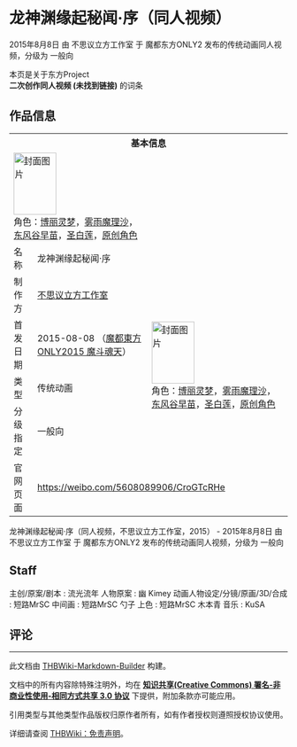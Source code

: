 # 龙神渊缘起秘闻·序（同人视频）

<!-- source html: G:\repos\THBWiki-Markdown-Builder\THBWikiMarkdown\Temp\main\b\bb\ns0%3A%E9%BE%99%E7%A5%9E%E6%B8%8A%E7%BC%98%E8%B5%B7%E7%A7%98%E9%97%BB%C2%B7%E5%BA%8F%EF%BC%88%E5%90%8C%E4%BA%BA%E8%A7%86%E9%A2%91%EF%BC%89.html -->

2015年8月8日 由 不思议立方工作室 于 魔都东方ONLY2 发布的传统动画同人视频，分级为 一般向

本页是关于东方Project  
 **二次创作同人视频 (未找到链接)** 的词条
## 作品信息

<table><tbody><tr><th colspan="3">基本信息</th></tr><tr><td class="cover-artwork-mobile" colspan="2"><a href="./文件-龙神渊缘起秘闻·序（同人视频）封面.jpg.md" class="image" title="封面图片"><img alt="封面图片" src="https://upload.thwiki.cc/thumb/f/fa/%E9%BE%99%E7%A5%9E%E6%B8%8A%E7%BC%98%E8%B5%B7%E7%A7%98%E9%97%BB%C2%B7%E5%BA%8F%EF%BC%88%E5%90%8C%E4%BA%BA%E8%A7%86%E9%A2%91%EF%BC%89%E5%B0%81%E9%9D%A2.jpg/77px-%E9%BE%99%E7%A5%9E%E6%B8%8A%E7%BC%98%E8%B5%B7%E7%A7%98%E9%97%BB%C2%B7%E5%BA%8F%EF%BC%88%E5%90%8C%E4%BA%BA%E8%A7%86%E9%A2%91%EF%BC%89%E5%B0%81%E9%9D%A2.jpg" decoding="async" loading="lazy" width="77" height="112" srcset="https://upload.thwiki.cc/thumb/f/fa/%E9%BE%99%E7%A5%9E%E6%B8%8A%E7%BC%98%E8%B5%B7%E7%A7%98%E9%97%BB%C2%B7%E5%BA%8F%EF%BC%88%E5%90%8C%E4%BA%BA%E8%A7%86%E9%A2%91%EF%BC%89%E5%B0%81%E9%9D%A2.jpg/116px-%E9%BE%99%E7%A5%9E%E6%B8%8A%E7%BC%98%E8%B5%B7%E7%A7%98%E9%97%BB%C2%B7%E5%BA%8F%EF%BC%88%E5%90%8C%E4%BA%BA%E8%A7%86%E9%A2%91%EF%BC%89%E5%B0%81%E9%9D%A2.jpg 1.5x, https://upload.thwiki.cc/thumb/f/fa/%E9%BE%99%E7%A5%9E%E6%B8%8A%E7%BC%98%E8%B5%B7%E7%A7%98%E9%97%BB%C2%B7%E5%BA%8F%EF%BC%88%E5%90%8C%E4%BA%BA%E8%A7%86%E9%A2%91%EF%BC%89%E5%B0%81%E9%9D%A2.jpg/154px-%E9%BE%99%E7%A5%9E%E6%B8%8A%E7%BC%98%E8%B5%B7%E7%A7%98%E9%97%BB%C2%B7%E5%BA%8F%EF%BC%88%E5%90%8C%E4%BA%BA%E8%A7%86%E9%A2%91%EF%BC%89%E5%B0%81%E9%9D%A2.jpg 2x" data-file-width="591" data-file-height="858"></a><div class="cover-char">角色：<a href="./博丽灵梦.md" title="博丽灵梦">博丽灵梦</a>，<a href="./雾雨魔理沙.md" title="雾雨魔理沙">雾雨魔理沙</a>，<a href="./东风谷早苗.md" title="东风谷早苗">东风谷早苗</a>，<a href="./圣白莲.md" title="圣白莲">圣白莲</a>，<a href="/index.php?title=%E5%8E%9F%E5%88%9B%E8%A7%92%E8%89%B2&amp;action=edit&amp;redlink=1" class="new" title="原创角色（页面不存在）">原创角色</a></div></td>
</tr><tr><td class="label">名称</td><td colspan="2"> 龙神渊缘起秘闻·序 </td></tr><tr><td class="label">制作方</td><td><a href="./不思议立方工作室.md" title="不思议立方工作室">不思议立方工作室</a></td><td class="cover-artwork" rowspan="4" style="min-width:112px;"><a href="./文件-龙神渊缘起秘闻·序（同人视频）封面.jpg.md" class="image" title="封面图片"><img alt="封面图片" src="https://upload.thwiki.cc/thumb/f/fa/%E9%BE%99%E7%A5%9E%E6%B8%8A%E7%BC%98%E8%B5%B7%E7%A7%98%E9%97%BB%C2%B7%E5%BA%8F%EF%BC%88%E5%90%8C%E4%BA%BA%E8%A7%86%E9%A2%91%EF%BC%89%E5%B0%81%E9%9D%A2.jpg/77px-%E9%BE%99%E7%A5%9E%E6%B8%8A%E7%BC%98%E8%B5%B7%E7%A7%98%E9%97%BB%C2%B7%E5%BA%8F%EF%BC%88%E5%90%8C%E4%BA%BA%E8%A7%86%E9%A2%91%EF%BC%89%E5%B0%81%E9%9D%A2.jpg" decoding="async" loading="lazy" width="77" height="112" srcset="https://upload.thwiki.cc/thumb/f/fa/%E9%BE%99%E7%A5%9E%E6%B8%8A%E7%BC%98%E8%B5%B7%E7%A7%98%E9%97%BB%C2%B7%E5%BA%8F%EF%BC%88%E5%90%8C%E4%BA%BA%E8%A7%86%E9%A2%91%EF%BC%89%E5%B0%81%E9%9D%A2.jpg/116px-%E9%BE%99%E7%A5%9E%E6%B8%8A%E7%BC%98%E8%B5%B7%E7%A7%98%E9%97%BB%C2%B7%E5%BA%8F%EF%BC%88%E5%90%8C%E4%BA%BA%E8%A7%86%E9%A2%91%EF%BC%89%E5%B0%81%E9%9D%A2.jpg 1.5x, https://upload.thwiki.cc/thumb/f/fa/%E9%BE%99%E7%A5%9E%E6%B8%8A%E7%BC%98%E8%B5%B7%E7%A7%98%E9%97%BB%C2%B7%E5%BA%8F%EF%BC%88%E5%90%8C%E4%BA%BA%E8%A7%86%E9%A2%91%EF%BC%89%E5%B0%81%E9%9D%A2.jpg/154px-%E9%BE%99%E7%A5%9E%E6%B8%8A%E7%BC%98%E8%B5%B7%E7%A7%98%E9%97%BB%C2%B7%E5%BA%8F%EF%BC%88%E5%90%8C%E4%BA%BA%E8%A7%86%E9%A2%91%EF%BC%89%E5%B0%81%E9%9D%A2.jpg 2x" data-file-width="591" data-file-height="858"></a><div class="cover-char">角色：<a href="./博丽灵梦.md" title="博丽灵梦">博丽灵梦</a>，<a href="./雾雨魔理沙.md" title="雾雨魔理沙">雾雨魔理沙</a>，<a href="./东风谷早苗.md" title="东风谷早苗">东风谷早苗</a>，<a href="./圣白莲.md" title="圣白莲">圣白莲</a>，<a href="/index.php?title=%E5%8E%9F%E5%88%9B%E8%A7%92%E8%89%B2&amp;action=edit&amp;redlink=1" class="new" title="原创角色（页面不存在）">原创角色</a></div></td>
</tr><tr><td class="label">首发日期</td><td>2015-08-08&#160;（<a href="/展会作品列表?e=%E9%AD%94%E9%83%BD%E4%B8%9C%E6%96%B9ONLY%232">魔都東方ONLY2015 魔斗魂天</a>）</td></tr><tr><td class="label">类型</td><td>传统动画</td></tr><tr><td class="label">分级指定</td><td>一般向</td></tr>
<tr><td class="label">官网页面</td><td colspan="2"><a rel="nofollow" class="external free" href="https://weibo.com/5608089906/CroGTcRHe">https://weibo.com/5608089906/CroGTcRHe</a></td></tr></tbody></table>

龙神渊缘起秘闻·序（同人视频，不思议立方工作室，2015） - 2015年8月8日 由 不思议立方工作室 于 魔都东方ONLY2 发布的传统动画同人视频，分级为 一般向
## Staff
主创/原案/剧本
: 流光流年
人物原案
: 幽 Kimey
动画人物设定/分镜/原画/3D/合成
: 短路MrSC
中间画
: 短路MrSC 勺子
上色
: 短路MrSC 木本青
音乐
: KuSA

## 评论




---

此文档由 [THBWiki-Markdown-Builder](https://github.com/Delsin-Yu/THBWiki-Markdown-Builder) 构建。

文档中的所有内容除特殊注明外，均在 [**知识共享(Creative Commons) 署名-非商业性使用-相同方式共享 3.0 协议**](https://creativecommons.org/licenses/by-sa/3.0/deed.zh-hans) 下提供，附加条款亦可能应用。

引用类型与其他类型作品版权归原作者所有，如有作者授权则遵照授权协议使用。

详细请查阅 [THBWiki：免责声明](https://thbwiki.cc/THBWiki:%E5%85%8D%E8%B4%A3%E5%A3%B0%E6%98%8E)。

